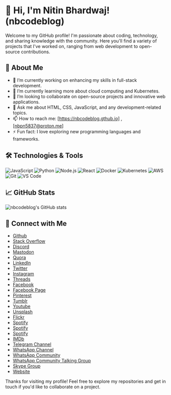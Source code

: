 # 👋 Hi, I'm Nitin Bhardwaj! (nbcodeblog)

Welcome to my GitHub profile! I'm passionate about coding, technology, and sharing knowledge with the community. Here you'll find a variety of projects that I've worked on, ranging from web development to open-source contributions.

## 🚀 About Me

- 🔭 I’m currently working on enhancing my skills in full-stack development.
- 🌱 I’m currently learning more about cloud computing and Kubernetes.
- 👯 I’m looking to collaborate on open-source projects and innovative web applications.
- 💬 Ask me about HTML, CSS, JavaScript, and any development-related topics.
- 📫 How to reach me: [https://nbcodeblog.gthub.io] , [nbpn5837@proton.me]
- ⚡ Fun fact: I love exploring new programming languages and frameworks.

## 🛠️ Technologies & Tools

![JavaScript](https://img.shields.io/badge/-JavaScript-black?style=flat-square&logo=javascript)
![Python](https://img.shields.io/badge/-Python-black?style=flat-square&logo=python)
![Node.js](https://img.shields.io/badge/-Node.js-black?style=flat-square&logo=node.js)
![React](https://img.shields.io/badge/-React-black?style=flat-square&logo=react)
![Docker](https://img.shields.io/badge/-Docker-black?style=flat-square&logo=docker)
![Kubernetes](https://img.shields.io/badge/-Kubernetes-black?style=flat-square&logo=kubernetes)
![AWS](https://img.shields.io/badge/-AWS-black?style=flat-square&logo=amazon-aws)
![Git](https://img.shields.io/badge/-Git-black?style=flat-square&logo=git)
![VS Code](https://img.shields.io/badge/-VS%20Code-black?style=flat-square&logo=visual-studio-code)

## 📈 GitHub Stats

![nbcodeblog's GitHub stats](https://github-readme-stats.vercel.app/api?username=nbcodeblog&show_icons=true&theme=radical)

## 🔗 Connect with Me

- [Github](https://github.com/nbcodeblog)
- [Stack Overflow](https://stackoverflow.com/users/29058866/nbcodeblog)
- [Discord](https://discord.gg/QmMCbXddPx)
- [Mastodon](https://mastodon.social/@nbcodeblogmastodon)
- [Quora](https://www.quora.com/profile/Nbcodeblog)
- [LinkedIn](https://www.linkedin.com/in/nbcodeblog)
- [Twitter](https://twitter.com/nbcodeblog)
- [Instagram](https://instagram.com/nbcodeblog)
- [Threads](https://www.threads.net/@nbcodeblog)
- [Facebook](https://facebook.com/nbcodeblog)
- [Facebook Page](https://www.facebook.com/nbcodeblogfacebookpage)
- [Pinterest](https://in.pinterest.com/nbcodeblog)
- [Tumblr](https://www.tumblr.com/nbcodeblog)
- [Youtube](https://www.youtube.com/@nbcodeblog)
- [Unsplash](https://unsplash.com/@nbcodeblog)
- [Flickr](https://www.flickr.com/photos/nbcodeblog/)
- [Spotify](https://open.spotify.com/playlist/02pjfTbQllLhoXtTMjnhGe?si=562e123ae0b14c25)
- [Spotify](https://open.spotify.com/playlist/56FxkgcXPleTmtPGqvr6vw?si=e09445b19c554775)
- [Spotify](https://open.spotify.com/playlist/59jWAKmc0Z4n2rmGi2dy7y?si=708846bc8e774952)
- [IMDb](https://www.imdb.com/user/ur181525749/?ref_=ext_shr_lnk)
- [Telegram Channel](https://t.me/nbcodeblogtelegram)
- [WhatsApp Channel](https://whatsapp.com/channel/0029Vb1FXipLNSa7NOOyDM0E)
- [WhatsApp Community](https://chat.whatsapp.com/Ih6zmmyhlztCGDiy2x8hYK)
- [WhatsApp Community Talking Group](https://chat.whatsapp.com/LyXmkNbgArdKbsvSuhQDcK)
- [Skype Group](https://join.skype.com/tt1lC56qXNXR)
- [Website](https://nbcodeblog.github.io)

Thanks for visiting my profile! Feel free to explore my repositories and get in touch if you'd like to collaborate on a project.